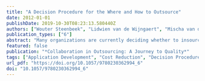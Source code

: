 ```yaml
---
title: "A Decision Procedure for the Where and How to Outsource"
date: 2012-01-01
publishDate: 2019-10-30T08:23:13.580440Z
authors: ["Wouter Steenbeek", "Lidwien van de Wijngaert", "Mischa van den Brand", "Sjaak Brinkkemper", "Frank Harmsen"]
publication_types: ["6"]
abstract: "Many organizations are currently deciding whether to insource or outsource their IS function or parts thereof, but are unsure as to what kind of organizational structure to arrange for sourcing and where to locate the sourced activities. To assist in this matter, several IT consultancy firms are providing sourcing consultancy to their clients, resulting in a large body of practical knowledge that is stored in the experience of consultants. Systematic scientific knowledge is largely based upon qualitative case studies. This chapter presents the results of a policy capturing study that attempts to quantify the sourcing advice practice. Twenty-nine management consultants with experience in sourcing advice were presented with examples of situations in which sourcing advice was to be given. Using Factor Analysis and Multilevel Regression the researchers obtained insight into how variables such as costs, flexibility, time-to-market, and quality influence decisions with regard to both sourcing location as well as sourcing relationship. The research method that was used proved to be helpful in the explicitation of knowledge of consultants but needs further refinement."
featured: false
publication: "*Collaboration in Outsourcing: A Journey to Quality*"
tags: ["Application Development", "Cost Reduction", "Decision Procedure", "Home Country", "Joint Venturis"]
url_pdf: "https://doi.org/10.1057/9780230362994_6"
doi: "10.1057/9780230362994_6"
---
```


